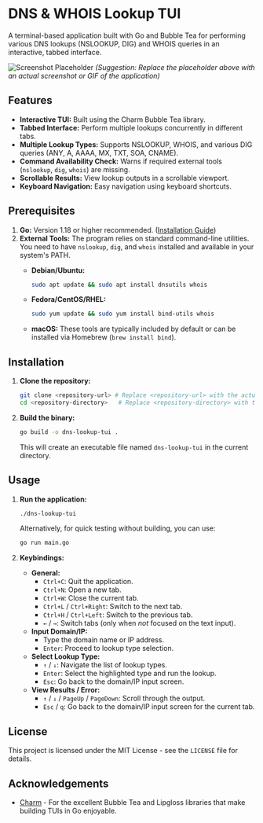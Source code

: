 # DNS & WHOIS Lookup TUI

A terminal-based application built with Go and Bubble Tea for performing various DNS lookups (NSLOOKUP, DIG) and WHOIS queries in an interactive, tabbed interface.

![Screenshot Placeholder](https://via.placeholder.com/800x400.png/282a36/e0e0e0?text=Add+Screenshot+Here)
*(Suggestion: Replace the placeholder above with an actual screenshot or GIF of the application)*

## Features

* **Interactive TUI:** Built using the Charm Bubble Tea library.
* **Tabbed Interface:** Perform multiple lookups concurrently in different tabs.
* **Multiple Lookup Types:** Supports NSLOOKUP, WHOIS, and various DIG queries (ANY, A, AAAA, MX, TXT, SOA, CNAME).
* **Command Availability Check:** Warns if required external tools (`nslookup`, `dig`, `whois`) are missing.
* **Scrollable Results:** View lookup outputs in a scrollable viewport.
* **Keyboard Navigation:** Easy navigation using keyboard shortcuts.

## Prerequisites

1. **Go:** Version 1.18 or higher recommended. ([Installation Guide](https://go.dev/doc/install))
2. **External Tools:** The program relies on standard command-line utilities. You need to have `nslookup`, `dig`, and `whois` installed and available in your system's PATH.
    * **Debian/Ubuntu:**
  
        ```bash
        sudo apt update && sudo apt install dnsutils whois
  
        ```
  
    * **Fedora/CentOS/RHEL:**
  
        ```bash
        sudo yum update && sudo yum install bind-utils whois
        ```
  
    * **macOS:** These tools are typically included by default or can be installed via Homebrew (`brew install bind`).

## Installation

1. **Clone the repository:**

    ```bash
    git clone <repository-url> # Replace <repository-url> with the actual URL
    cd <repository-directory>   # Replace <repository-directory> with the folder name
    ```

2. **Build the binary:**
  
    ```bash
    go build -o dns-lookup-tui .
    ```
  
    This will create an executable file named `dns-lookup-tui` in the current directory.

## Usage

1. **Run the application:**

    ```bash
    ./dns-lookup-tui
    ```

    Alternatively, for quick testing without building, you can use:

    ```bash
    go run main.go
    ```

2. **Keybindings:**
    * **General:**
        * `Ctrl+C`: Quit the application.
        * `Ctrl+N`: Open a new tab.
        * `Ctrl+W`: Close the current tab.
        * `Ctrl+L` / `Ctrl+Right`: Switch to the next tab.
        * `Ctrl+H` / `Ctrl+Left`: Switch to the previous tab.
        * `←` / `→`: Switch tabs (only when *not* focused on the text input).
    * **Input Domain/IP:**
        * Type the domain name or IP address.
        * `Enter`: Proceed to lookup type selection.
    * **Select Lookup Type:**
        * `↑` / `↓`: Navigate the list of lookup types.
        * `Enter`: Select the highlighted type and run the lookup.
        * `Esc`: Go back to the domain/IP input screen.
    * **View Results / Error:**
        * `↑` / `↓` / `PageUp` / `PageDown`: Scroll through the output.
        * `Esc` / `q`: Go back to the domain/IP input screen for the current tab.

## License

This project is licensed under the MIT License - see the `LICENSE` file for details.

## Acknowledgements

* [Charm](https://charm.sh/) - For the excellent Bubble Tea and Lipgloss libraries that make building TUIs in Go enjoyable.
